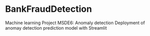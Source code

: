 # BankFraudDetection
Machine learning Project MSDE6: Anomaly detection
Deployment of anomay detection prediction model with Streamlit
